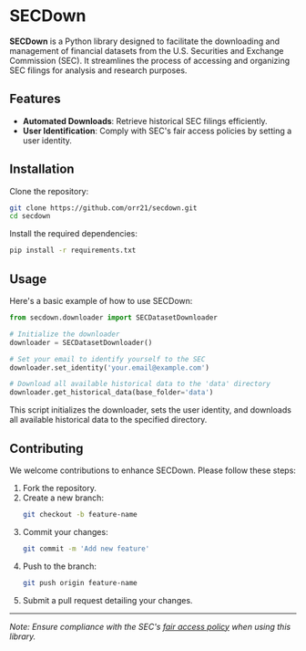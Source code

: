 # SECDown

**SECDown** is a Python library designed to facilitate the downloading and management of financial datasets from the U.S. Securities and Exchange Commission (SEC). It streamlines the process of accessing and organizing SEC filings for analysis and research purposes.

## Features

- **Automated Downloads**: Retrieve historical SEC filings efficiently.
- **User Identification**: Comply with SEC's fair access policies by setting a user identity.

## Installation

Clone the repository:

```bash
git clone https://github.com/orr21/secdown.git
cd secdown
```

Install the required dependencies:

```bash
pip install -r requirements.txt
```

## Usage

Here's a basic example of how to use SECDown:

```python
from secdown.downloader import SECDatasetDownloader

# Initialize the downloader
downloader = SECDatasetDownloader()

# Set your email to identify yourself to the SEC
downloader.set_identity('your.email@example.com')

# Download all available historical data to the 'data' directory
downloader.get_historical_data(base_folder='data')
```

This script initializes the downloader, sets the user identity, and downloads all available historical data to the specified directory.

## Contributing

We welcome contributions to enhance SECDown. Please follow these steps:

1. Fork the repository.
2. Create a new branch:  
   ```bash
   git checkout -b feature-name
   ```
3. Commit your changes:  
   ```bash
   git commit -m 'Add new feature'
   ```
4. Push to the branch:  
   ```bash
   git push origin feature-name
   ```
5. Submit a pull request detailing your changes.

---
*Note: Ensure compliance with the SEC's [fair access policy]([https://www.sec.gov/os/webmaster-faq#code-support](https://www.sec.gov/search-filings/edgar-search-assistance/accessing-edgar-data)) when using this library.*
